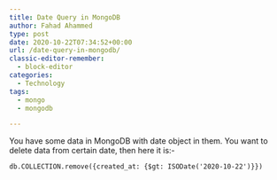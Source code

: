 ```yaml
---
title: Date Query in MongoDB
author: Fahad Ahammed
type: post
date: 2020-10-22T07:34:52+00:00
url: /date-query-in-mongodb/
classic-editor-remember:
  - block-editor
categories:
  - Technology
tags:
  - mongo
  - mongodb

---
```

You have some data in MongoDB with date object in them. You want to delete data from certain date, then here it is:-

<pre class="wp-block-code"><code>db.COLLECTION.remove({created_at: {$gt: ISODate('2020-10-22')}})</code></pre>